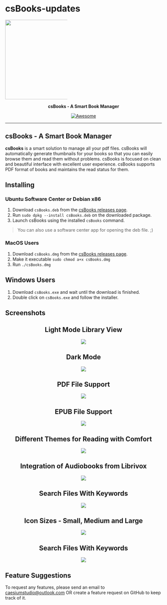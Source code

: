 # csBooks-updates
<p align="center" style="width: 200px;">
<img src="https://raw.githubusercontent.com/caesiumstudio/csBooks-updates/master/assets/icons/png/512x512.png" width="256">
</p>
<p align="center">
  <b>csBooks - A Smart Book Manager</b>
</p>

<p align="center">
    <a href="https://github.com/sindresorhus/awesome-electron"><img alt="Awesome" src="https://cdn.rawgit.com/sindresorhus/awesome/d7305f38d29fed78fa85652e3a63e154dd8e8829/media/badge.svg"></a>

</p>

----

## csBooks - A Smart Book Manager

**csBooks** is a smart solution to manage all your pdf files. csBooks will automatically generate thumbnails for your books so that you can easily browse them and read them without problems. csBooks is focused on clean and beautiful interface with excellent user experience. csBooks supports PDF format of books and maintains the read status for them.

## Installing

### Ubuntu Software Center or Debian x86

1. Download `csBooks.deb` from the [csBooks releases page](https://github.com/caesiumstudio/csBooks-updates/releases).
2. Run `sudo dpkg --install csBooks.deb` on the downloaded package.
3. Launch csBooks using the installed `csBooks` command.

> You can also use a software center app for opening the deb file. ;)

### MacOS Users

1. Download `csBooks.dmg` from the [csBooks releases page](https://github.com/caesiumstudio/csBooks-updates/releases).
2. Make it executable `sudo chmod a+x csBooks.dmg`
3. Run `./csBooks.dmg`

## Windows Users

1. Download `csBooks.exe` and wait until the download is finished.
2. Double click on `csBooks.exe` and follow the installer.

## Screenshots
<div align="center">
<h2>Light Mode Library View</h2>
<img src="https://raw.githubusercontent.com/caesiumstudio/csBooks-updates/master/assets/screenshots/Screenshot3.png">
<h2>Dark Mode</h2>
<img src="https://raw.githubusercontent.com/caesiumstudio/csBooks-updates/master/assets/screenshots/Screenshot4.png">
<h2>PDF File Support</h2>
<img src="https://raw.githubusercontent.com/caesiumstudio/csBooks-updates/master/assets/screenshots/Screenshot6.png">
<h2>EPUB File Support</h2>
<img src="https://raw.githubusercontent.com/caesiumstudio/csBooks-updates/master/assets/screenshots/Screenshot5.png">
<h2>Different Themes for Reading with Comfort</h2>
<img src="https://raw.githubusercontent.com/caesiumstudio/csBooks-updates/master/assets/screenshots/Screenshot9.png">
<h2>Integration of Audiobooks from Librivox</h2>
<img src="https://raw.githubusercontent.com/caesiumstudio/csBooks-updates/master/assets/screenshots/Screenshot8.png">
<h2>Search Files With Keywords</h2>
<img src="https://raw.githubusercontent.com/caesiumstudio/csBooks-updates/master/assets/screenshots/Screenshot2.png">
<h2>Icon Sizes - Small, Medium and Large</h2>
<img src="https://raw.githubusercontent.com/caesiumstudio/csBooks-updates/master/assets/screenshots/Screenshot1.png">
<h2>Search Files With Keywords</h2>
<img src="https://raw.githubusercontent.com/caesiumstudio/csBooks-updates/master/assets/screenshots/Screenshot2.png">
</div>

## Feature Suggestions
To request any features, please send an email to caesiumstudio@outlook.com OR create a feature request on GitHub to keep track of it.
